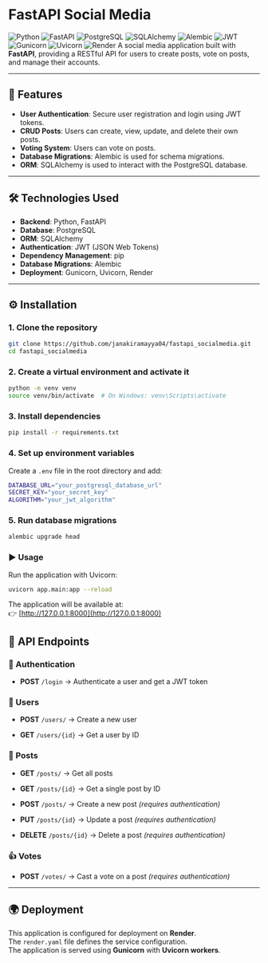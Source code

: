 
# FastAPI Social Media 
![Python](https://img.shields.io/badge/Python-3.8%2B-blue?logo=python&logoColor=white)
![FastAPI](https://img.shields.io/badge/FastAPI-0.95%2B-009688?logo=fastapi&logoColor=white)
![PostgreSQL](https://img.shields.io/badge/PostgreSQL-13%2B-336791?logo=postgresql&logoColor=white)
![SQLAlchemy](https://img.shields.io/badge/SQLAlchemy-ORM-red?logo=sqlalchemy&logoColor=white)
![Alembic](https://img.shields.io/badge/Alembic-Migrations-orange)
![JWT](https://img.shields.io/badge/Auth-JWT-yellow?logo=jsonwebtokens&logoColor=black)
![Gunicorn](https://img.shields.io/badge/Gunicorn-WSGI-green?logo=gunicorn&logoColor=white)
![Uvicorn](https://img.shields.io/badge/Uvicorn-ASGI-ff69b4?logo=python&logoColor=white)
![Render](https://img.shields.io/badge/Deploy-Render-46E3B7?logo=render&logoColor=white)
A social media application built with **FastAPI**, providing a RESTful API for users to create posts, vote on posts, and manage their accounts.

---
## 🚀 Features
- **User Authentication**: Secure user registration and login using JWT tokens.  
- **CRUD Posts**: Users can create, view, update, and delete their own posts.  
- **Voting System**: Users can vote on posts.  
- **Database Migrations**: Alembic is used for schema migrations.  
- **ORM**: SQLAlchemy is used to interact with the PostgreSQL database.  

---

## 🛠️ Technologies Used
- **Backend**: Python, FastAPI  
- **Database**: PostgreSQL  
- **ORM**: SQLAlchemy  
- **Authentication**: JWT (JSON Web Tokens)  
- **Dependency Management**: pip  
- **Database Migrations**: Alembic  
- **Deployment**: Gunicorn, Uvicorn, Render  

---

## ⚙️ Installation

### 1. Clone the repository
```bash
git clone https://github.com/janakiramayya04/fastapi_socialmedia.git
cd fastapi_socialmedia
```
### 2. Create a virtual environment and activate it 
```bash
python -m venv venv
source venv/bin/activate  # On Windows: venv\Scripts\activate
```
### 3. Install dependencies
```bash
pip install -r requirements.txt
```
### 4. Set up environment variables
 Create a `.env` file in the root directory and add:
 ```bash
 DATABASE_URL="your_postgresql_database_url"
SECRET_KEY="your_secret_key"
ALGORITHM="your_jwt_algorithm" 
```
### 5. Run database migrations
```bash 
alembic upgrade head
```
### ▶️ Usage
Run the application with Uvicorn:
```bash
uvicorn app.main:app --reload
```
The application will be available at:  
👉 [http://127.0.0.1:8000](http://127.0.0.1:8000)

## 📌 API Endpoints

### 🔑 Authentication

-   **POST** `/login` → Authenticate a user and get a JWT token
    

### 👤 Users

-   **POST** `/users/` → Create a new user
    
-   **GET** `/users/{id}` → Get a user by ID
    

### 📝 Posts

-   **GET** `/posts/` → Get all posts
    
-   **GET** `/posts/{id}` → Get a single post by ID
    
-   **POST** `/posts/` → Create a new post _(requires authentication)_
    
-   **PUT** `/posts/{id}` → Update a post _(requires authentication)_
    
-   **DELETE** `/posts/{id}` → Delete a post _(requires authentication)_
    

### 👍 Votes

-   **POST** `/votes/` → Cast a vote on a post _(requires authentication)_
    

----------

## 🌍 Deployment

This application is configured for deployment on **Render**.  
The `render.yaml` file defines the service configuration.  
The application is served using **Gunicorn** with **Uvicorn workers**.
